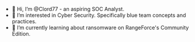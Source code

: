 - 👋 Hi, I’m @Clord77 - an aspiring SOC Analyst.
- 👀 I’m interested in Cyber Security. Specifically blue team concepts and practices.
- 🌱 I’m currently learning about ransomware on RangeForce's Community Edition.


<!---
Clord77/Clord77 is a ✨ special ✨ repository because its `README.md` (this file) appears on your GitHub profile.
You can click the Preview link to take a look at your changes.
--->
